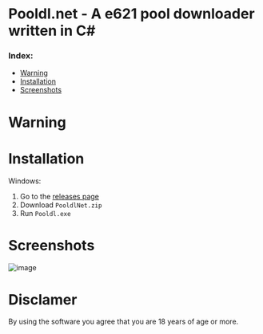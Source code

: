# Pooldl.net - A e621 pool downloader written in C#


### Index:
- [Warning](#warning)
- [Installation](#installation)
- [Screenshots](#screenshots)

# Warning

# Installation

Windows:
1. Go to the [releases page](https://github.com/Vilagamer999/Pooldl.net/releases)
2. Download `PooldlNet.zip`
3. Run `Pooldl.exe`

# Screenshots
![image](https://user-images.githubusercontent.com/30276916/219872664-8e2a13a1-68ba-424a-8f20-55843f24e814.png)

# Disclamer
By using the software you agree that you are 18 years of age or more.
